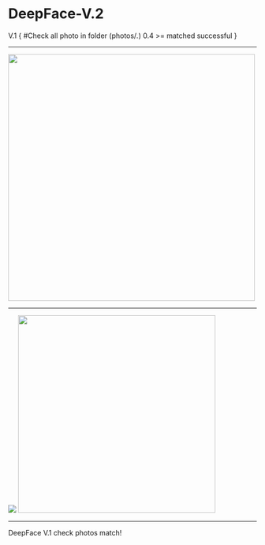 # DeepFace-V.2
V.1 {
#Check all photo in folder (photos/*.*)
0.4 >= matched successful 
}
<hr>  
<img src="https://user-images.githubusercontent.com/35100055/125212064-88f96080-e2b3-11eb-81dd-f818b299eea1.png" width="500px"> 
<hr>
<img src="https://user-images.githubusercontent.com/35100055/125221722-5c544180-e2d1-11eb-9cc7-e8aa584f4076.png">

<img src="https://user-images.githubusercontent.com/35100055/125211913-92ce9400-e2b2-11eb-86d8-848cb0b54390.png" width="400px"> 
<hr>


DeepFace V.1 check photos match!

